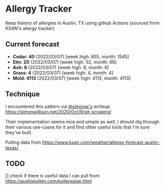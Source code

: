 # Allergy Tracker

Keep history of allergies in Austin, TX using github Actions (sourced from KXAN's allergy tracker)

## Current forecast
<!-- INJECT FORECAST -->
- **Cedar: 40** (2022/03/07)  [week high: 855, month: 1545]
- **Elm: 20** (2022/03/07)  [week high: 52, month: 66]
- **Ash: 8** (2022/03/07)  [week high: 8, month: 8]
- **Grass: 4** (2022/03/07)  [week high: 4, month: 4]
- **Mold: 4113** (2022/03/07)  [week high: 4113, month: 4113]
<!-- END INJECT FORECAST -->

## Technique

I encountered this pattern via [@simonw's](https://github.com/simonw) writeup: https://simonwillison.net/2020/Oct/9/git-scraping/

Their implementation seems nice and simple as well, I should dig through their various use-cases for it and find other useful tools that I'm sure they've built

Pulling data from https://www.kxan.com/weather/allergy-forecast-austin-texas/

## TODO

[] check if there is useful data I can pull from https://austinpollen.com/pollenpage.html
